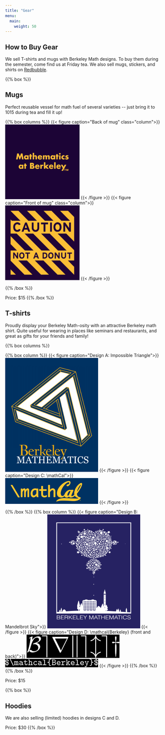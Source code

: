 ```yaml
---
title: "Gear"
menu:
  main:
    weight: 50
---
```


## How to Buy Gear

We sell T-shirts and mugs with Berkeley Math designs. To buy them during the semester, come find us at Friday tea. We also sell mugs, stickers, and shirts on [Redbubble](https://www.redbubble.com/people/MGSA/shop).

{{% box %}}
## Mugs

Perfect reusable vessel for math fuel of several varieties -- just bring it to 1015 during tea and fill it up!

{{% box columns %}}
{{< figure caption="Back of mug" class="column">}}
<img src="mug-front.png" width="240" height="240" alt="Front of mug, saying 'Caution: Not a Donut'" >
{{< /figure >}}
{{< figure caption="Front of mug" class="column">}}
<img src="mug-back.png" width="240" height="240" alt="Back of mug, saying 'Mathematics at Berkeley'" >
{{< /figure >}}

{{% /box %}}

Price: $15
{{% /box %}}

## T-shirts

Proudly display your Berkeley Math-osity with an attractive Berkeley math shirt. Quite useful for wearing in places like seminars and restaurants, and great as gifts for your friends and family!

{{% box columns %}}

{{% box column %}}
{{< figure caption="Design A: Impossible Triangle">}}
<img src="triangle.png" width="300" height="366" alt="A shirt design with a Penrose triangle" >
{{< /figure >}}
{{< figure caption="Design C: \mathCal">}}
<img src="mathCal.png" width="300" alt="A shirt design with \math and the Cal logo" >
{{< /figure >}}

{{% /box %}}
{{% box column %}}
{{< figure caption="Design B: Mandelbrot Sky">}}
<img src="star-shirt-p.png" width="300" height="366" alt="A shirt design with a Mandelbrot set over Evans Hall" >
{{< /figure >}}
{{< figure caption="Design D: \mathcal{Berkeley} (front and back)">}}
<img src="mathcal-front.png" width="300" alt="A shirt front design with the LaTeX result of \mathcal{Berkeley}" >
<img src="mathcal-back.png" width="300" alt="A shirt back design saying \mathcal{Berkeley} in monospace" >
{{< /figure >}}
{{% /box %}}
{{% /box %}}

Price: $15

{{% box %}}
## Hoodies

We are also selling (limited) hoodies in designs C and D.

Price: $30
{{% /box %}}<br>